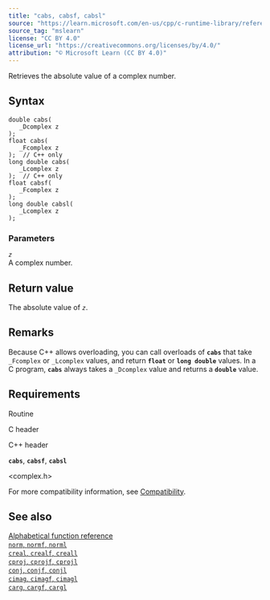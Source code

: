 ```yaml
---
title: "cabs, cabsf, cabsl"
source: "https://learn.microsoft.com/en-us/cpp/c-runtime-library/reference/cabs-cabsf-cabsl?view=msvc-170"
source_tag: "mslearn"
license: "CC BY 4.0"
license_url: "https://creativecommons.org/licenses/by/4.0/"
attribution: "© Microsoft Learn (CC BY 4.0)"
---
```

Retrieves the absolute value of a complex number.

## Syntax

```
double cabs(
   _Dcomplex z
);
float cabs(
   _Fcomplex z
);  // C++ only
long double cabs(
   _Lcomplex z
);  // C++ only
float cabsf(
   _Fcomplex z
);
long double cabsl(
   _Lcomplex z
);
```

### Parameters

_`z`_  
A complex number.

## Return value

The absolute value of _`z`_.

## Remarks

Because C++ allows overloading, you can call overloads of **`cabs`** that take `_Fcomplex` or `_Lcomplex` values, and return **`float`** or **`long double`** values. In a C program, **`cabs`** always takes a `_Dcomplex` value and returns a **`double`** value.

## Requirements

Routine

C header

C++ header

**`cabs`**, **`cabsf`**, **`cabsl`**

<complex.h>

<ccomplex>

For more compatibility information, see [Compatibility](https://learn.microsoft.com/en-us/cpp/c-runtime-library/compatibility?view=msvc-170).

## See also

[Alphabetical function reference](https://learn.microsoft.com/en-us/cpp/c-runtime-library/reference/crt-alphabetical-function-reference?view=msvc-170)  
[`norm`, `normf`, `norml`](https://learn.microsoft.com/en-us/cpp/c-runtime-library/reference/norm-normf-norml1?view=msvc-170)  
[`creal`, `crealf`, `creall`](https://learn.microsoft.com/en-us/cpp/c-runtime-library/reference/creal-crealf-creall?view=msvc-170)  
[`cproj`, `cprojf`, `cprojl`](https://learn.microsoft.com/en-us/cpp/c-runtime-library/reference/cproj-cprojf-cprojl?view=msvc-170)  
[`conj`, `conjf`, `conjl`](https://learn.microsoft.com/en-us/cpp/c-runtime-library/reference/conj-conjf-conjl?view=msvc-170)  
[`cimag`, `cimagf`, `cimagl`](https://learn.microsoft.com/en-us/cpp/c-runtime-library/reference/cimag-cimagf-cimagl?view=msvc-170)  
[`carg`, `cargf`, `cargl`](https://learn.microsoft.com/en-us/cpp/c-runtime-library/reference/carg-cargf-cargl?view=msvc-170)
